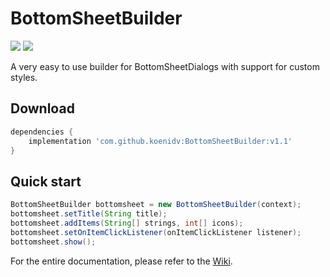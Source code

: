 # BottomSheetBuilder
[![](https://jitpack.io/v/koenidv/BottomSheetBuilder.svg)](https://jitpack.io/#koenidv/BottomSheetBuilder)
![](https://img.shields.io/badge/minSdkVersion-14-blue.svg)

A very easy to use builder for BottomSheetDialogs with support for custom styles.

## Download
```gradle
dependencies {
    implementation 'com.github.koenidv:BottomSheetBuilder:v1.1'
}
```

## Quick start
```java
BottomSheetBuilder bottomsheet = new BottomSheetBuilder(context);
bottomsheet.setTitle(String title);
bottomsheet.addItems(String[] strings, int[] icons);
bottomsheet.setOnItemClickListener(onItemClickListener listener);
bottomsheet.show();
```

For the entire documentation, please refer to the [Wiki](https://github.com/koenidv/BottomSheetBuilder/wiki).
